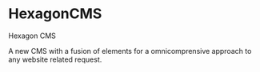 # HexagonCMS
Hexagon CMS 

A new CMS with a fusion of elements for a omnicomprensive approach to any website related request. 

